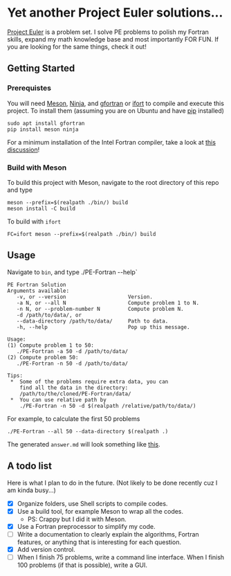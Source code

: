 # Yet another Project Euler solutions...

[Project Euler](https://projecteuler.net/about) is a problem set. I solve PE problems to polish my Fortran skills, expand my math knowledge base and most importantly FOR FUN. If you are looking for the same things, check it out!

## Getting Started

### Prerequistes

You will need [Meson](https://mesonbuild.com/index.html), [Ninja](https://ninja-build.org/manual.html), and [gfortran](https://gcc.gnu.org/wiki/GFortran) or [ifort](https://software.intel.com/content/www/us/en/develop/documentation/fortran-compiler-oneapi-dev-guide-and-reference/top.html) to compile and execute this project. To install them (assuming you are on Ubuntu and have [pip](https://pip.pypa.io/en/stable/) installed)

```shell
sudo apt install gfortran
pip install meson ninja
```

For a minimum installation of the Intel Fortran compiler, take a look at [this discussion](https://fortran-lang.discourse.group/t/intel-releases-oneapi-toolkit-free-fortran-2018/471/35?u=han190)!

### Build with Meson

To build this project with Meson, navigate to the root directory of this repo and type

```shell
meson --prefix=$(realpath ./bin/) build
meson install -C build
```

To build with `ifort`

```shell
FC=ifort meson --prefix=$(realpath ./bin/) build
```

## Usage

Navigate to `bin`, and type ./PE-Fortran --help` 

```shell
PE Fortran Solution
Arguments available:
   -v, or --version                    Version.
   -a N, or --all N                    Compute problem 1 to N.
   -n N, or --problem-number N         Compute problem N.
   -d /path/to/data/, or 
   --data-directory /path/to/data/     Path to data.
   -h, --help                          Pop up this message.

Usage:
(1) Compute problem 1 to 50:
   ./PE-Fortran -a 50 -d /path/to/data/
(2) Compute problem 50:
   ./PE-Fortran -n 50 -d /path/to/data/

Tips:
 *  Some of the problems require extra data, you can
    find all the data in the directory: 
    /path/to/the/cloned/PE-Fortran/data/
 *  You can use relative path by
    ./PE-Fortran -n 50 -d $(realpath /relative/path/to/data/)
```

For example, to calculate the first 50 problems

```shell
./PE-Fortran --all 50 --data-directory $(realpath .)
```

The generated `answer.md` will look something like [this](https://github.com/han190/PE-Fortran/tree/master/answer/ANSWER.md).

## A todo list

Here is what I plan to do in the future. (Not likely to be done recently cuz I am kinda busy...)

- [x] Organize folders, use Shell scripts to compile codes.
- [x] Use a build tool, for example Meson to wrap all the codes. 
  - PS: Crappy but I did it with Meson.
- [x] Use a Fortran preprocessor to simplify my code.
- [ ] Write a documentation to clearly explain the algorithms, Fortran features, or anything that is interesting for each question.
- [x] Add version control.
- [ ] When I finish 75 problems, write a command line interface. When I finish 100 problems (if that is possible), write a GUI.
